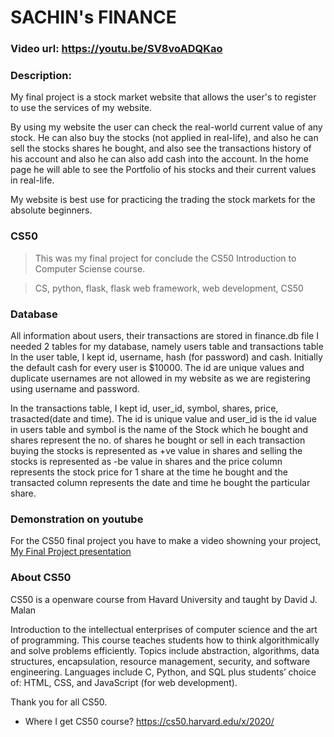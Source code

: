 
# SACHIN's FINANCE

### Video url: https://youtu.be/SV8voADQKao

### Description:

My final project is a stock market website that allows the user's to register to use the services of my website.

By using my website the user can check the real-world current value of any stock.
He can also buy the stocks (not applied in real-life), and also he can sell the stocks shares he bought, and also see the transactions history of his account
and also he can also add cash into the account. In the home page he will able to see the Portfolio of his stocks and their current values in real-life.

My website is best use for practicing the trading the stock markets for the absolute beginners.


### CS50
>This was my final project for conclude the CS50 Introduction to Computer Sciense course.

>CS, python, flask, flask web framework, web development, CS50

### Database


All information about users, their transactions are stored in finance.db file
I needed 2 tables for my database, namely users table and transactions table
In the user table, I kept id, username, hash (for password) and cash.
Initially the default cash for every user is $10000.
The id are unique values and duplicate usernames are not allowed in my website as we are registering using username and password.

In the transactions table, I kept id, user_id, symbol, shares, price, trasacted(date and time).
The id is unique value and user_id is the id value in users table 
and symbol is the name of the Stock which he bought
and shares represent the no. of shares he bought or sell in each transaction
buying the stocks is represented as +ve value in shares and
selling the stocks is represented as -be value in shares
and the price column represents the stock price for 1 share at the time he bought
and the transacted column represents the date and time he bought the particular share.

### Demonstration on youtube
For the CS50 final project you have to make a video showning your project,
[My Final Project presentation](https://youtu.be/SV8voADQKao)


### About CS50
CS50 is a openware course from Havard University and taught by David J. Malan

Introduction to the intellectual enterprises of computer science and the art of programming. This course teaches students how to think algorithmically and solve problems efficiently. Topics include abstraction, algorithms, data structures, encapsulation, resource management, security, and software engineering. Languages include C, Python, and SQL plus students’ choice of: HTML, CSS, and JavaScript (for web development).

Thank you for all CS50.

- Where I get CS50 course?
https://cs50.harvard.edu/x/2020/


